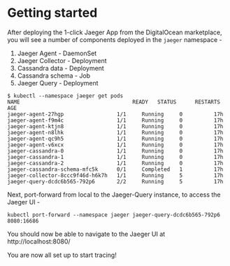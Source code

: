 # Getting started

After deploying the 1-click Jaeger App from the DigitalOcean marketplace, you will see a number of components deployed in the `jaeger` namespace - 

1. Jaeger Agent - DaemonSet
2. Jaeger Collector - Deployment
3. Cassandra data - Deployment
4. Cassandra schema - Job
5. Jaeger Query - Deployment


```
$ kubectl --namespace jaeger get pods
NAME                                    READY   STATUS      RESTARTS   AGE
jaeger-agent-27hgp                 1/1     Running     0          17h
jaeger-agent-f9m4c                 1/1     Running     0          17h
jaeger-agent-ktjn8                 1/1     Running     0          17h
jaeger-agent-n8lhk                 1/1     Running     0          17h
jaeger-agent-qc9h5                 1/1     Running     0          17h
jaeger-agent-v6xcx                 1/1     Running     0          17h
jaeger-cassandra-0                 1/1     Running     0          17h
jaeger-cassandra-1                 1/1     Running     0          17h
jaeger-cassandra-2                 1/1     Running     0          17h
jaeger-cassandra-schema-mfc5k      0/1     Completed   1          17h
jaeger-collector-8ccc9f46d-h6k7h   1/1     Running     5          17h
jaeger-query-dcdc6b565-792p6       2/2     Running     5          17h
```

Next, port-forward from local to the Jaeger-Query instance, to access the Jaeger UI - 

```
kubectl port-forward --namespace jaeger jaeger-query-dcdc6b565-792p6 8080:16686
```

You should now be able to navigate to the Jaeger UI at http://localhost:8080/ 

You are now all set up to start tracing!
